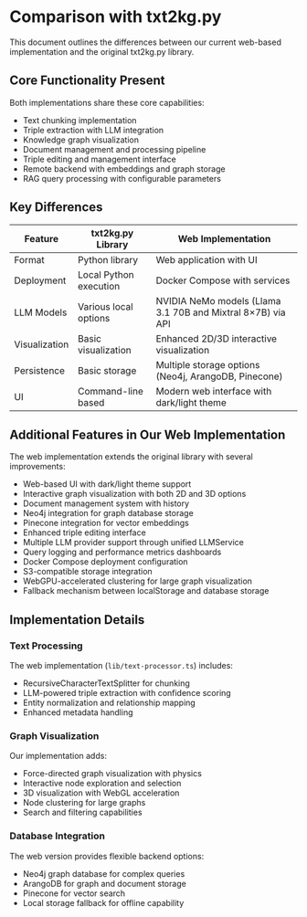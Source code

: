# Comparison with txt2kg.py

This document outlines the differences between our current web-based implementation and the original txt2kg.py library.

## Core Functionality Present

Both implementations share these core capabilities:
- Text chunking implementation
- Triple extraction with LLM integration
- Knowledge graph visualization
- Document management and processing pipeline
- Triple editing and management interface
- Remote backend with embeddings and graph storage
- RAG query processing with configurable parameters

## Key Differences

| Feature | txt2kg.py Library | Web Implementation |
|---------|-------------------|-------------------|
| Format | Python library | Web application with UI |
| Deployment | Local Python execution | Docker Compose with services |
| LLM Models | Various local options | NVIDIA NeMo models (Llama 3.1 70B and Mixtral 8×7B) via API |
| Visualization | Basic visualization | Enhanced 2D/3D interactive visualization |
| Persistence | Basic storage | Multiple storage options (Neo4j, ArangoDB, Pinecone) |
| UI | Command-line based | Modern web interface with dark/light theme |

## Additional Features in Our Web Implementation

The web implementation extends the original library with several improvements:
- Web-based UI with dark/light theme support
- Interactive graph visualization with both 2D and 3D options
- Document management system with history
- Neo4j integration for graph database storage
- Pinecone integration for vector embeddings
- Enhanced triple editing interface
- Multiple LLM provider support through unified LLMService
- Query logging and performance metrics dashboards
- Docker Compose deployment configuration
- S3-compatible storage integration
- WebGPU-accelerated clustering for large graph visualization
- Fallback mechanism between localStorage and database storage

## Implementation Details

### Text Processing
The web implementation (`lib/text-processor.ts`) includes:
- RecursiveCharacterTextSplitter for chunking
- LLM-powered triple extraction with confidence scoring
- Entity normalization and relationship mapping
- Enhanced metadata handling

### Graph Visualization
Our implementation adds:
- Force-directed graph visualization with physics
- Interactive node exploration and selection
- 3D visualization with WebGL acceleration
- Node clustering for large graphs
- Search and filtering capabilities

### Database Integration
The web version provides flexible backend options:
- Neo4j graph database for complex queries
- ArangoDB for graph and document storage
- Pinecone for vector search
- Local storage fallback for offline capability 